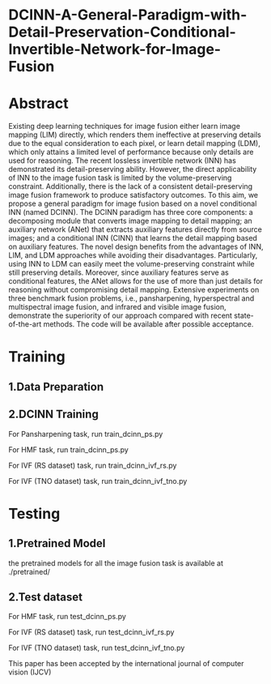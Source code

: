 # DCINN-A-General-Paradigm-with-Detail-Preservation-Conditional-Invertible-Network-for-Image-Fusion
# Abstract
Existing deep learning techniques for image fusion either learn image mapping (LIM) directly, which renders them ineffective at preserving details due to the equal consideration to each pixel, or learn detail mapping (LDM), which only attains a limited level of performance because only details are used for reasoning. The recent lossless invertible network (INN) has demonstrated its detail-preserving ability. However, the direct applicability of INN to the image fusion task is limited by the volume-preserving constraint. Additionally, there is the lack of a consistent detail-preserving image fusion framework to produce satisfactory outcomes. To this aim, we propose a general paradigm for image fusion based on a novel conditional INN (named DCINN). The DCINN paradigm has three core components: a decomposing module that converts image mapping to detail mapping; an auxiliary network (ANet) that extracts auxiliary features directly from source images; and a conditional INN (CINN) that learns the detail mapping based on auxiliary features. The novel design benefits from the advantages of INN, LIM, and LDM approaches while avoiding their disadvantages. Particularly, using INN to LDM can easily meet the volume-preserving constraint while still preserving details. Moreover, since auxiliary features serve as conditional features, the ANet allows for the use of more than just details for reasoning without compromising detail mapping. Extensive experiments on three benchmark fusion problems, i.e., pansharpening, hyperspectral and multispectral image fusion, and infrared and visible image fusion, demonstrate the superiority of our approach compared with recent state-of-the-art methods. The code will be available after possible acceptance.
# Training
## 1.Data Preparation

## 2.DCINN Training
For Pansharpening task, run train_dcinn_ps.py

For HMF task, run train_dcinn_ps.py

For IVF (RS dataset) task, run train_dcinn_ivf_rs.py

For IVF (TNO dataset) task, run train_dcinn_ivf_tno.py
# Testing
## 1.Pretrained Model
the pretrained models for all the image fusion task is available at ./pretrained/
## 2.Test dataset
For HMF task, run test_dcinn_ps.py

For IVF (RS dataset) task, run test_dcinn_ivf_rs.py

For IVF (TNO dataset) task, run test_dcinn_ivf_tno.py

This paper has been accepted by the international journal of computer vision (IJCV)
